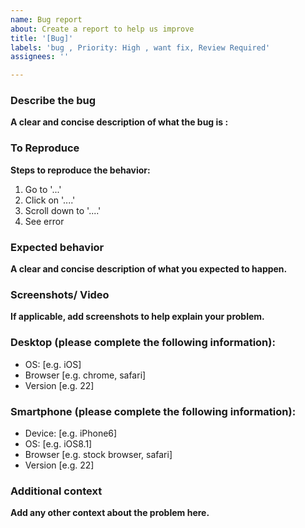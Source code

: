 ```yaml
---
name: Bug report
about: Create a report to help us improve
title: '[Bug]'
labels: 'bug , Priority: High , want fix, Review Required'
assignees: ''

---
```


### Describe the bug
**A clear and concise description of what the bug is :**

### To Reproduce
**Steps to reproduce the behavior:**
1. Go to '...'
2. Click on '....'
3. Scroll down to '....'
4. See error

### Expected behavior
**A clear and concise description of what you expected to happen.**

### Screenshots/ Video
**If applicable, add screenshots to help explain your problem.**

### Desktop (please complete the following information):
 - OS: [e.g. iOS]
 - Browser [e.g. chrome, safari]
 - Version [e.g. 22]

### Smartphone (please complete the following information):
 - Device: [e.g. iPhone6]
 - OS: [e.g. iOS8.1]
 - Browser [e.g. stock browser, safari]
 - Version [e.g. 22]

### Additional context
**Add any other context about the problem here.**
